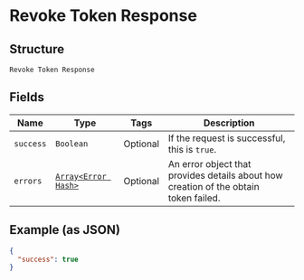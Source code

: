 
# Revoke Token Response

## Structure

`Revoke Token Response`

## Fields

| Name | Type | Tags | Description |
|  --- | --- | --- | --- |
| `success` | `Boolean` | Optional | If the request is successful, this is `true`. |
| `errors` | [`Array<Error Hash>`](/doc/models/error.md) | Optional | An error object that provides details about how creation of the obtain<br>token failed. |

## Example (as JSON)

```json
{
  "success": true
}
```

